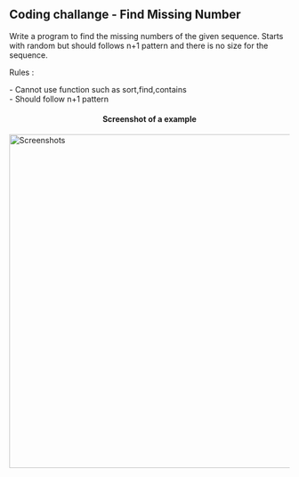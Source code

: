 <h2>Coding challange - Find Missing Number </h2>

<P> Write a program to find the missing numbers of the given sequence. Starts with random but should follows n+1 pattern and there is no size for the sequence.</P>

 Rules : 
 <p>
   - Cannot use function such as sort,find,contains <br>
   - Should follow n+1 pattern
 <p>
<h4 align="center">Screenshot of a example</h4>
<!-- image -->
<img src="" alt="Screenshots" height="600" width="900">
 
